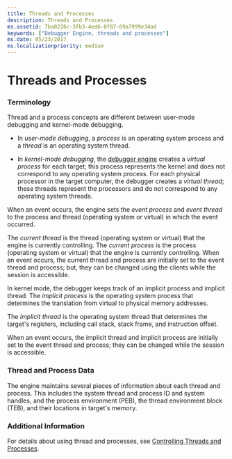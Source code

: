 ```yaml
---
title: Threads and Processes
description: Threads and Processes
ms.assetid: 7ba8226c-3fb3-4ed6-8f87-69a7999e34ad
keywords: ["Debugger Engine, threads and processes"]
ms.date: 05/23/2017
ms.localizationpriority: medium
---
```


# Threads and Processes


### <span id="terminology"></span><span id="TERMINOLOGY"></span>Terminology

Thread and a process concepts are different between user-mode debugging and kernel-mode debugging.

-   In *user-mode debugging*, a *process* is an operating system process and a *thread* is an operating system thread.

-   In *kernel-mode debugging*, the [debugger engine](introduction.md#debugger-engine) creates a *virtual process* for each target; this process represents the kernel and does not correspond to any operating system process. For each physical processor in the target computer, the debugger creates a *virtual thread*; these threads represent the processors and do not correspond to any operating system threads.

When an event occurs, the engine sets the *event process* and *event thread* to the process and thread (operating system or virtual) in which the event occurred.

The *current thread* is the thread (operating system or virtual) that the engine is currently controlling. The *current process* is the process (operating system or virtual) that the engine is currently controlling. When an event occurs, the current thread and process are initially set to the event thread and process; but, they can be changed using the clients while the session is accessible.

In kernel mode, the debugger keeps track of an implicit process and implicit thread. The *implicit process* is the operating system process that determines the translation from virtual to physical memory addresses.

The *implicit thread* is the operating system thread that determines the target's registers, including call stack, stack frame, and instruction offset.

When an event occurs, the implicit thread and implicit process are initially set to the event thread and process; they can be changed while the session is accessible.

### <span id="thread_and_process_data"></span><span id="THREAD_AND_PROCESS_DATA"></span>Thread and Process Data

The engine maintains several pieces of information about each thread and process. This includes the system thread and process ID and system handles, and the process environment (PEB), the thread environment block (TEB), and their locations in target's memory.

### <span id="additional_information"></span><span id="ADDITIONAL_INFORMATION"></span>Additional Information

For details about using thread and processes, see [Controlling Threads and Processes](controlling-threads-and-processes.md).

 

 





